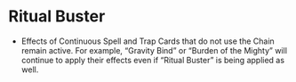 # Ritual Buster

*   Effects of Continuous Spell and Trap Cards that do not use the Chain remain active. For example, “Gravity Bind” or “Burden of the Mighty” will continue to apply their effects even if “Ritual Buster” is being applied as well.
